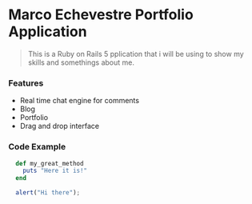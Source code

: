 # Marco Echevestre Portfolio Application

 >This is a Ruby on Rails 5 pplication that i will be using to show my skills and somethings about me.

### Features

- Real time chat engine for comments
- Blog
- Portfolio
- Drag and drop interface

### Code Example
```ruby
  def my_great_method
    puts "Here it is!"
  end
```

```javascript
  alert("Hi there");
```
